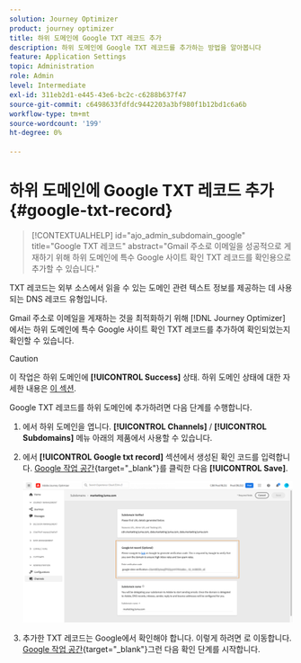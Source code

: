 ```yaml
---
solution: Journey Optimizer
product: journey optimizer
title: 하위 도메인에 Google TXT 레코드 추가
description: 하위 도메인에 Google TXT 레코드를 추가하는 방법을 알아봅니다
feature: Application Settings
topic: Administration
role: Admin
level: Intermediate
exl-id: 311eb2d1-e445-43e6-bc2c-c6288b637f47
source-git-commit: c6498633fdfdc9442203a3bf980f1b12bd1c6a6b
workflow-type: tm+mt
source-wordcount: '199'
ht-degree: 0%

---
```


# 하위 도메인에 Google TXT 레코드 추가 {#google-txt-record}

>[!CONTEXTUALHELP]
>id="ajo_admin_subdomain_google"
>title="Google TXT 레코드"
>abstract="Gmail 주소로 이메일을 성공적으로 게재하기 위해 하위 도메인에 특수 Google 사이트 확인 TXT 레코드를 확인용으로 추가할 수 있습니다."

TXT 레코드는 외부 소스에서 읽을 수 있는 도메인 관련 텍스트 정보를 제공하는 데 사용되는 DNS 레코드 유형입니다.

Gmail 주소로 이메일을 게재하는 것을 최적화하기 위해 [!DNL Journey Optimizer] 에서는 하위 도메인에 특수 Google 사이트 확인 TXT 레코드를 추가하여 확인되었는지 확인할 수 있습니다.

>[!CAUTION]
>
> 이 작업은 하위 도메인에 **[!UICONTROL Success]** 상태. 하위 도메인 상태에 대한 자세한 내용은 [이 섹션](about-subdomain-delegation.md#access-delegated-subdomains).

Google TXT 레코드를 하위 도메인에 추가하려면 다음 단계를 수행합니다.

1. 에서 하위 도메인을 엽니다. **[!UICONTROL Channels]** / **[!UICONTROL Subdomains]** 메뉴 아래의 제품에서 사용할 수 있습니다.

1. 에서 **[!UICONTROL Google txt record]** 섹션에서 생성된 확인 코드를 입력합니다. [Google 작업 공간](https://support.google.com/a/answer/183895){target=&quot;_blank&quot;}<!--G Suite Admin tools-->를 클릭한 다음 **[!UICONTROL Save]**.

   ![](assets/subdomain-google-txt.png)

1. 추가한 TXT 레코드는 Google에서 확인해야 합니다. 이렇게 하려면 로 이동합니다. [Google 작업 공간](https://support.google.com/a/answer/183895){target=&quot;_blank&quot;}<!--G Suite Admin tools-->그런 다음 확인 단계를 시작합니다.
